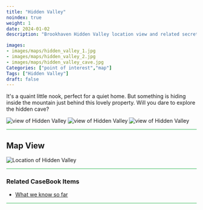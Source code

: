 ```yaml
---
title: "Hidden Valley"
noindex: true
weight: 1
date: 2024-01-02
description: "Brookhaven Hidden Valley location view and related secrets"

images:
- images/maps/hidden_valley_1.jpg
- images/maps/hidden_valley_2.jpg
- images/maps/hidden_valley_cave.jpg
Categories: ["point of interest","map"]
Tags: ["Hidden Valley"]
draft: false
--- 
```


It's a quaint little nook, perfect for a quiet home. But something is hiding inside the mountain just behind this lovely property. Will you dare to explore the hidden cave?


![view of Hidden Valley](/images/maps/hidden_valley_1.jpg)
![view of Hidden Valley](/images/maps/hidden_valley_2.jpg)
![view of Hidden Valley](/images/maps/hidden_valley_cave.jpg)



<hr style="background-color: #28b44c" size=8>

## Map View

![Location of Hidden Valley](/images/maps/hidden-valley.png)

<hr style="background-color: #28b44c" size=8>

### Related CaseBook Items

- [What we know so far](/casebook/interesting/hidden_valley_cave/)

<hr style="background-color: #28b44c" size=8>

<!-- ### Related Quests

- [URL](/) -->